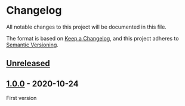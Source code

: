 # Changelog
All notable changes to this project will be documented in this file.

The format is based on [Keep a Changelog](https://keepachangelog.com/en/1.0.0/),
and this project adheres to [Semantic Versioning](https://semver.org/spec/v2.0.0.html).

## [Unreleased]

## [1.0.0] - 2020-10-24

First version

[Unreleased]: https://github.com/MacFJA/svelte-p5/compare/1.0.0...HEAD
[1.0.0]: https://github.com/MacFJA/svelte-p5/releases/tag/1.0.0
